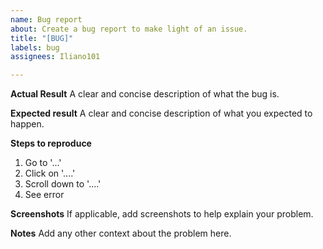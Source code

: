 ```yaml
---
name: Bug report
about: Create a bug report to make light of an issue.
title: "[BUG]"
labels: bug
assignees: Iliano101

---
```


**Actual Result**
A clear and concise description of what the bug is.

**Expected result**
A clear and concise description of what you expected to happen.

**Steps to reproduce**
1. Go to '...'
2. Click on '....'
3. Scroll down to '....'
4. See error

**Screenshots**
If applicable, add screenshots to help explain your problem.

**Notes**
Add any other context about the problem here.
